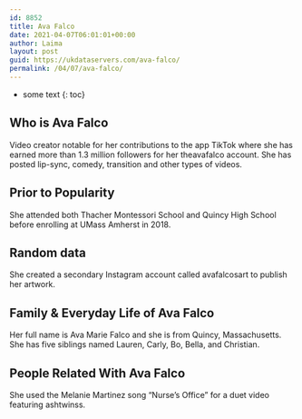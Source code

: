 ```yaml
---
id: 8852
title: Ava Falco
date: 2021-04-07T06:01:01+00:00
author: Laima
layout: post
guid: https://ukdataservers.com/ava-falco/
permalink: /04/07/ava-falco/
---
```


* some text
{: toc}


## Who is Ava Falco
                  
                  
                  
Video creator notable for her contributions to the app TikTok where she has earned more than 1.3 million followers for her theavafalco account. She has posted lip-sync, comedy, transition and other types of videos.
                  
              
            
              
            
                
                
                
## Prior to Popularity
                  
                  
                  
She attended both Thacher Montessori School and Quincy High School before enrolling at UMass Amherst in 2018.
                  
              
            
              
            
                
                
                
## Random data
                  
                  
                  
She created a secondary Instagram account called avafalcosart to publish her artwork.
                  
              
            
              
            
                
                
                
## Family & Everyday Life of Ava Falco
                  
                  
                  
Her full name is Ava Marie Falco and she is from Quincy, Massachusetts. She has five siblings named Lauren, Carly, Bo, Bella, and Christian. 
                  
              
            
              
            
                
                
                
## People Related With Ava Falco
                  
                  
                  
She used the Melanie Martinez song &#8220;Nurse&#8217;s Office&#8221; for a duet video featuring ashtwinss.
                  
              
            
              
            
                
              
            
              
              
            
            
              
            
          
          
          